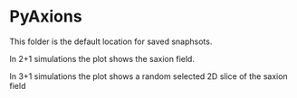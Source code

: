 # PyAxions

This folder is the default location for saved snaphsots. 

In 2+1 simulations the plot shows the saxion field.

In 3+1 simulations the plot shows a random selected 2D slice of the saxion field

